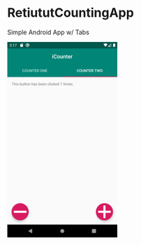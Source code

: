 # RetiututCountingApp
Simple Android App w/ Tabs

<img src="screenshots/Screenshot_1579036627.png" width="50%" alt="Alpha Screenshot" align="center">
